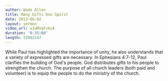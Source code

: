 ```yaml
--- 
author: Wade Allen 
title: Many Gifts One Spirit 
date: 2013-06-02 
layout: sermon
video_url: w1wMxqFsbcA
duration: '0:35:08'
length: 33902147
---
```


While Paul has highlighted the importance of unity, he also understands that a variety of expressed gifts are necessary. In Ephesians 4:7-12, Paul clarifies the building of God's people. God distributes gifts to his people to strengthen the church. The purpose of all church leaders (both paid and volunteer) is to equip the people to do the ministry of the church.